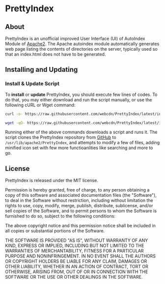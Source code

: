 # PrettyIndex


## About

PrettyIndex is an unofficial improved User Interface (UI) of AutoIndex Module of [Apache2](https://www.apache.org/). The Apache autoindex module automatically generates web page listing the contents of directories on the server, typically used so that an index.html does not have to be generated.

<a id="installation-and-update"></a>
<a id="install-script"></a>

## Installing and Updating

### Install & Update Script

To **install** or **update** PrettyIndex, you should execute few lines of codes. To do that, you may either download and run the script manually, or use the following cURL or Wget command:

```sh
curl -o- https://raw.githubusercontent.com/webcdn/PrettyIndex/latest/install.sh | bash
```

```sh
wget -qO- https://raw.githubusercontent.com/webcdn/PrettyIndex/latest/install.sh | bash
```

Running either of the above commands downloads a script and runs it. The script clones the PrettyIndex repository from [GitHub](https://github.com/webcdn/PrettyIndex) to `/usr/lib/apache2/PrettyIndex`, and attempts to modify a few of files,  adding minified icon set with few more functioanlities like searching and more to go.

<a id="profile_snippet"></a>


## License

PrettyIndex is released under the MIT license.

Permission is hereby granted, free of charge, to any person obtaining a copy of this software and associated documentation files (the "Software"), to deal in the Software without restriction, including without limitation the rights to use, copy, modify, merge, publish, distribute, sublicense, and/or sell copies of the Software, and to permit persons to whom the Software is furnished to do so, subject to the following conditions:

The above copyright notice and this permission notice shall be included in all copies or substantial portions of the Software.

THE SOFTWARE IS PROVIDED "AS IS", WITHOUT WARRANTY OF ANY KIND, EXPRESS OR IMPLIED, INCLUDING BUT NOT LIMITED TO THE WARRANTIES OF MERCHANTABILITY, FITNESS FOR A PARTICULAR PURPOSE AND NONINFRINGEMENT. IN NO EVENT SHALL THE AUTHORS OR COPYRIGHT HOLDERS BE LIABLE FOR ANY CLAIM, DAMAGES OR OTHER LIABILITY, WHETHER IN AN ACTION OF CONTRACT, TORT OR OTHERWISE, ARISING FROM, OUT OF OR IN CONNECTION WITH THE SOFTWARE OR THE USE OR OTHER DEALINGS IN THE SOFTWARE.

